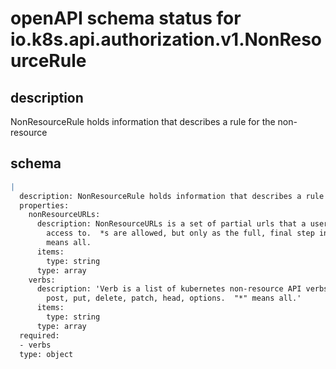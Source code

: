 # openAPI schema status for io.k8s.api.authorization.v1.NonResourceRule

## description

NonResourceRule holds information that describes a rule for the non-resource

## schema

```yaml
|
  description: NonResourceRule holds information that describes a rule for the non-resource
  properties:
    nonResourceURLs:
      description: NonResourceURLs is a set of partial urls that a user should have
        access to.  *s are allowed, but only as the full, final step in the path.  "*"
        means all.
      items:
        type: string
      type: array
    verbs:
      description: 'Verb is a list of kubernetes non-resource API verbs, like: get,
        post, put, delete, patch, head, options.  "*" means all.'
      items:
        type: string
      type: array
  required:
  - verbs
  type: object

```
